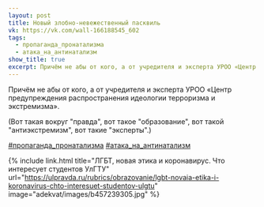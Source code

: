 ```yaml
---
layout: post
title: Новый злобно-невежественный пасквиль
vk: https://vk.com/wall-166188545_602
tags:
  - пропаганда_пронатализма
  - атака_на_антинатализм
show_title: true
excerpt: Причём не абы от кого, а от учредителя и эксперта УРОО «Центр предупреждения распространения идеологии терроризма и экстремизма».
---
```

Причём не абы от кого, а от учредителя и эксперта УРОО «Центр предупреждения распространения идеологии терроризма и экстремизма».

(Вот такая вокруг "правда", вот такое "образование", вот такой "антиэкстремизм", вот такие "эксперты".)

[#пропаганда_пронатализма](poisk.html#пропаганда_пронатализма)
[#атака_на_антинатализм](poisk.html#атака_на_антинатализм)

{% include link.html title="ЛГБТ, новая этика и коронавирус. Что интересует студентов УлГТУ" url="https://ulpravda.ru/rubrics/obrazovanie/lgbt-novaia-etika-i-koronavirus-chto-interesuet-studentov-ulgtu" image="adekvat/images/b457239305.jpg" %}
